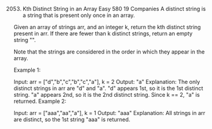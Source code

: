 2053. Kth Distinct String in an Array
Easy
580
19
Companies
A distinct string is a string that is present only once in an array.

Given an array of strings arr, and an integer k, return the kth distinct string present in arr. If there are fewer than k distinct strings, return an empty string "".

Note that the strings are considered in the order in which they appear in the array.

 

Example 1:

Input: arr = ["d","b","c","b","c","a"], k = 2
Output: "a"
Explanation:
The only distinct strings in arr are "d" and "a".
"d" appears 1st, so it is the 1st distinct string.
"a" appears 2nd, so it is the 2nd distinct string.
Since k == 2, "a" is returned. 
Example 2:

Input: arr = ["aaa","aa","a"], k = 1
Output: "aaa"
Explanation:
All strings in arr are distinct, so the 1st string "aaa" is returned.
